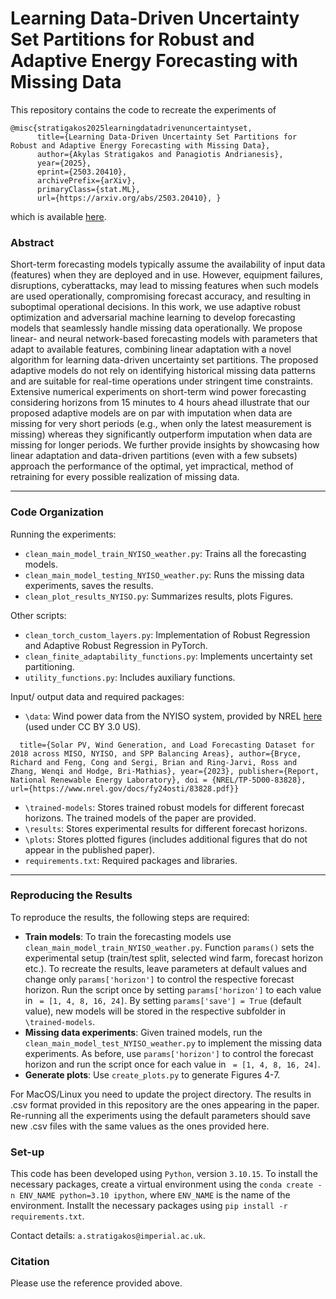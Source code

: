 # Learning Data-Driven Uncertainty Set Partitions for Robust and Adaptive Energy Forecasting with Missing Data

This repository contains the code to recreate the experiments of

```
@misc{stratigakos2025learningdatadrivenuncertaintyset,
      title={Learning Data-Driven Uncertainty Set Partitions for Robust and Adaptive Energy Forecasting with Missing Data}, 
      author={Akylas Stratigakos and Panagiotis Andrianesis},
      year={2025},
      eprint={2503.20410},
      archivePrefix={arXiv},
      primaryClass={stat.ML},
      url={https://arxiv.org/abs/2503.20410}, }
```

which is available [here](https://arxiv.org/abs/2503.20410).

### Abstract

Short-term forecasting models typically assume the availability of input data (features) when they are deployed and
in use. However, equipment failures, disruptions, cyberattacks, may lead to missing features when such models are used operationally, 
compromising forecast accuracy, and resulting in suboptimal operational decisions. 
In this work, we use adaptive robust optimization and adversarial machine learning to develop forecasting models that seamlessly handle missing
data operationally. 
We propose linear- and neural network-based forecasting models with parameters that adapt to available features, combining linear adaptation with a novel algorithm for learning data-driven uncertainty set partitions. The proposed
adaptive models do not rely on identifying historical missing data patterns and are suitable for real-time operations under
stringent time constraints. 
Extensive numerical experiments on short-term wind power forecasting considering horizons from 15
minutes to 4 hours ahead illustrate that our proposed adaptive models are on par with imputation when data are missing for
very short periods (e.g., when only the latest measurement is missing) whereas they significantly outperform imputation when
data are missing for longer periods. 
We further provide insights by showcasing how linear adaptation and data-driven partitions
(even with a few subsets) approach the performance of the optimal, yet impractical, method of retraining for every possible realization of missing data.

---

### Code Organization

Running the experiments:
- ```clean_main_model_train_NYISO_weather.py```: Trains all the forecasting models.
- ```clean_main_model_testing_NYISO_weather.py```: Runs the missing data experiments, saves the results.
- ```clean_plot_results_NYISO.py```: Summarizes results, plots Figures.

Other scripts:
- ```clean_torch_custom_layers.py```: Implementation of Robust Regression and Adaptive Robust Regression in PyTorch.
- ```clean_finite_adaptability_functions.py```: Implements uncertainty set partitioning.
- ```utility_functions.py```: Includes auxiliary functions.

Input/ output data and required packages:
- ```\data```: Wind power data from the NYISO system, provided by NREL [here](https://research-hub.nrel.gov/en/publications/solar-wind-and-load-forecasting-dataset-for-miso-nyiso-and-spp-ba) (used under CC BY 3.0 US).
```@incollection{nrel2024dataset,
  title={Solar PV, Wind Generation, and Load Forecasting Dataset for 2018 across MISO, NYISO, and SPP Balancing Areas}, author={Bryce, Richard and Feng, Cong and Sergi, Brian and Ring-Jarvi, Ross and Zhang, Wenqi and Hodge, Bri-Mathias}, year={2023}, publisher={Report, National Renewable Energy Laboratory}, doi = {NREL/TP-5D00-83828}, url={https://www.nrel.gov/docs/fy24osti/83828.pdf}}
```
- ```\trained-models```: Stores trained robust models for different forecast horizons. The trained models of the paper are provided. 
- ```\results```: Stores experimental results for different forecast horizons.
- ```\plots```: Stores plotted figures (includes additional figures that do not appear in the published paper).
- ```requirements.txt```: Required packages and libraries.
---

### Reproducing the Results

To reproduce the results, the following steps are required:
- **Train models**: To train the forecasting models use  ```clean_main_model_train_NYISO_weather.py```.
Function ```params()``` sets the experimental setup (train/test split, selected wind farm, forecast horizon etc.).
To recreate the results, leave parameters at default values and change only ```params['horizon']``` to control the respective forecast horizon. 
Run the script once by setting ```params['horizon']``` to each value in ``` = [1, 4, 8, 16, 24]```.
By setting ```params['save'] = True``` (default value), new models will be stored in the respective subfolder in ```\trained-models```.
- **Missing data experiments**: Given trained models, run the ```clean_main_model_test_NYISO_weather.py``` to implement the missing data experiments. 
As before, use ```params['horizon']``` to control the forecast horizon and run the script once for each value in ``` = [1, 4, 8, 16, 24]```.
- **Generate plots**: Use ```create_plots.py``` to generate Figures 4-7.

For MacOS/Linux you need to update the project directory.
The results in .csv format provided in this repository are the ones appearing in the paper. Re-running all the experiments using the default parameters should save new .csv files with the same values as the ones provided here.


### Set-up

This code has been developed using ```Python```, version ```3.10.15```. To install the necessary packages, create a virtual environment using the ```conda create -n ENV_NAME python=3.10 ipython```, where ```ENV_NAME``` is the name of the environment.
Installt the necessary packages using ```pip install -r requirements.txt```.

Contact details: ```a.stratigakos@imperial.ac.uk```.

### Citation
Please use the reference provided above.
